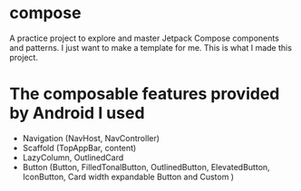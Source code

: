 # compose
A practice project to explore and master Jetpack Compose components and patterns. 
I just want to make a template for me. This is what I made this project.

# The composable features provided by Android I used
- Navigation (NavHost, NavController)
- Scaffold (TopAppBar, content)
- LazyColumn, OutlinedCard
- Button (Button, FilledTonalButton, OutlinedButton, ElevatedButton, IconButton, Card width expandable Button and Custom )